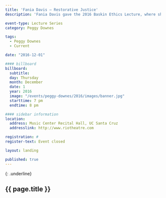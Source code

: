 ```yaml
---
title: 'Fania Davis – Restorative Justice'
description: 'Fania Davis gave the 2016 Baskin Ethics Lecture, where she discussed Restorative Justice origins, principles, practices, and critical issues, with a focus on the ongoing project in Oakland, California.'

event-type: Lecture Series
category: Peggy Downes

tags:
  - Peggy Downes
  - Current

date: "2016-12-01"

#### billboard
billboard:
  subtitle: 
  day: Thursday
  month: December
  date: 1
  year: 2016
  image: "/events/peggy-downes/2016/images/banner.jpg"
  starttime: 7 pm
  endtime: 8 pm

#### sidebar information
location:
  address: Music Center Recital Hall, UC Santa Cruz
  addresslink: http://www.riotheatre.com

registration: #
register-text: Event closed

layout: landing

published: true
---
```


{: .underline}
## {{ page.title }}
